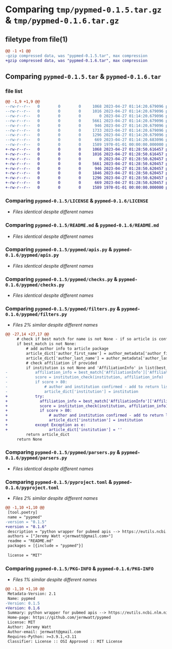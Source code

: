 # Comparing `tmp/pypmed-0.1.5.tar.gz` & `tmp/pypmed-0.1.6.tar.gz`

## filetype from file(1)

```diff
@@ -1 +1 @@
-gzip compressed data, was "pypmed-0.1.5.tar", max compression
+gzip compressed data, was "pypmed-0.1.6.tar", max compression
```

## Comparing `pypmed-0.1.5.tar` & `pypmed-0.1.6.tar`

### file list

```diff
@@ -1,9 +1,9 @@
--rw-r--r--   0        0        0     1068 2023-04-27 01:14:20.679096 pypmed-0.1.5/LICENSE
--rw-r--r--   0        0        0     1016 2023-04-27 01:14:20.679096 pypmed-0.1.5/README.md
--rw-r--r--   0        0        0        0 2023-04-27 01:14:20.679096 pypmed-0.1.5/pypmed/__init__.py
--rw-r--r--   0        0        0     5661 2023-04-27 01:14:20.679096 pypmed-0.1.5/pypmed/apis.py
--rw-r--r--   0        0        0      946 2023-04-27 01:14:20.679096 pypmed-0.1.5/pypmed/checks.py
--rw-r--r--   0        0        0     1733 2023-04-27 01:14:20.679096 pypmed-0.1.5/pypmed/filters.py
--rw-r--r--   0        0        0     1296 2023-04-27 01:14:20.679096 pypmed-0.1.5/pypmed/parsers.py
--rw-r--r--   0        0        0      669 2023-04-27 01:14:20.683096 pypmed-0.1.5/pyproject.toml
--rw-r--r--   0        0        0     1589 1970-01-01 00:00:00.000000 pypmed-0.1.5/PKG-INFO
+-rw-r--r--   0        0        0     1068 2023-04-27 01:28:50.616457 pypmed-0.1.6/LICENSE
+-rw-r--r--   0        0        0     1016 2023-04-27 01:28:50.616457 pypmed-0.1.6/README.md
+-rw-r--r--   0        0        0        0 2023-04-27 01:28:50.620457 pypmed-0.1.6/pypmed/__init__.py
+-rw-r--r--   0        0        0     5661 2023-04-27 01:28:50.620457 pypmed-0.1.6/pypmed/apis.py
+-rw-r--r--   0        0        0      946 2023-04-27 01:28:50.620457 pypmed-0.1.6/pypmed/checks.py
+-rw-r--r--   0        0        0     1846 2023-04-27 01:28:50.620457 pypmed-0.1.6/pypmed/filters.py
+-rw-r--r--   0        0        0     1296 2023-04-27 01:28:50.620457 pypmed-0.1.6/pypmed/parsers.py
+-rw-r--r--   0        0        0      669 2023-04-27 01:28:50.620457 pypmed-0.1.6/pyproject.toml
+-rw-r--r--   0        0        0     1589 1970-01-01 00:00:00.000000 pypmed-0.1.6/PKG-INFO
```

### Comparing `pypmed-0.1.5/LICENSE` & `pypmed-0.1.6/LICENSE`

 * *Files identical despite different names*

### Comparing `pypmed-0.1.5/README.md` & `pypmed-0.1.6/README.md`

 * *Files identical despite different names*

### Comparing `pypmed-0.1.5/pypmed/apis.py` & `pypmed-0.1.6/pypmed/apis.py`

 * *Files identical despite different names*

### Comparing `pypmed-0.1.5/pypmed/checks.py` & `pypmed-0.1.6/pypmed/checks.py`

 * *Files identical despite different names*

### Comparing `pypmed-0.1.5/pypmed/filters.py` & `pypmed-0.1.6/pypmed/filters.py`

 * *Files 2% similar despite different names*

```diff
@@ -27,14 +27,17 @@
     # check if best match for name is not None - if so article is confirmed for author
     if best_match is not None:
         # add author info to article package
         article_dict['author_first_name'] = author_metadata['author_first_name']
         article_dict['author_last_name'] = author_metadata['author_last_name']
         # check affiliation if provided
         if institution is not None and 'AffiliationInfo' in list(best_match.keys()):
-            affiliation_info = best_match['AffiliationInfo']['Affiliation']
-            score = institution_check(institution, affiliation_info)
-            if score > 80:
-                # author and institution confirmed - add to return list
-                article_dict['institution'] = institution
+            try:
+              affiliation_info = best_match['AffiliationInfo']['Affiliation']
+              score = institution_check(institution, affiliation_info)
+              if score > 80:
+                  # author and institution confirmed - add to return list
+                  article_dict['institution'] = institution
+            except Exception as e:
+                  article_dict['institution'] = ''
         return article_dict
     return None
```

### Comparing `pypmed-0.1.5/pypmed/parsers.py` & `pypmed-0.1.6/pypmed/parsers.py`

 * *Files identical despite different names*

### Comparing `pypmed-0.1.5/pyproject.toml` & `pypmed-0.1.6/pyproject.toml`

 * *Files 2% similar despite different names*

```diff
@@ -1,10 +1,10 @@
 [tool.poetry]
 name = "pypmed"
-version = "0.1.5"
+version = "0.1.6"
 description = "python wrapper for pubmed apis --> https://eutils.ncbi.nlm.nih.gov/entrez/eutils/esearch.fcgi/"
 authors = ["Jeremy Watt <jermwatt@gmail.com>"]
 readme = "README.md"
 packages = [{include = "pypmed"}]
 
 license = "MIT"
```

### Comparing `pypmed-0.1.5/PKG-INFO` & `pypmed-0.1.6/PKG-INFO`

 * *Files 1% similar despite different names*

```diff
@@ -1,10 +1,10 @@
 Metadata-Version: 2.1
 Name: pypmed
-Version: 0.1.5
+Version: 0.1.6
 Summary: python wrapper for pubmed apis --> https://eutils.ncbi.nlm.nih.gov/entrez/eutils/esearch.fcgi/
 Home-page: https://github.com/jermwatt/pypmed
 License: MIT
 Author: Jeremy Watt
 Author-email: jermwatt@gmail.com
 Requires-Python: >=3.9.1,<3.11
 Classifier: License :: OSI Approved :: MIT License
```

